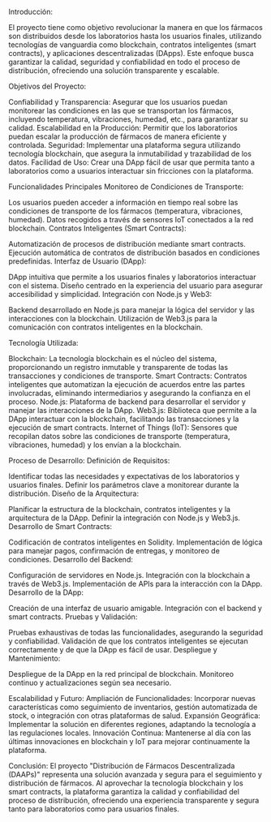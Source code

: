 Introducción:

El proyecto tiene como objetivo revolucionar la manera en que los fármacos son distribuidos desde los laboratorios hasta los usuarios finales, utilizando tecnologías de vanguardia como blockchain, contratos inteligentes (smart contracts), y aplicaciones descentralizadas (DApps). Este enfoque busca garantizar la calidad, seguridad y confiabilidad en todo el proceso de distribución, ofreciendo una solución transparente y escalable.



Objetivos del Proyecto:

Confiabilidad y Transparencia: Asegurar que los usuarios puedan monitorear las condiciones en las que se transportan los fármacos, incluyendo temperatura, vibraciones, humedad, etc., para garantizar su calidad.
Escalabilidad en la Producción: Permitir que los laboratorios puedan escalar la producción de fármacos de manera eficiente y controlada.
Seguridad: Implementar una plataforma segura utilizando tecnología blockchain, que asegura la inmutabilidad y trazabilidad de los datos.
Facilidad de Uso: Crear una DApp fácil de usar que permita tanto a laboratorios como a usuarios interactuar sin fricciones con la plataforma.


Funcionalidades Principales
Monitoreo de Condiciones de Transporte:

Los usuarios pueden acceder a información en tiempo real sobre las condiciones de transporte de los fármacos (temperatura, vibraciones, humedad).
Datos recogidos a través de sensores IoT conectados a la red blockchain.
Contratos Inteligentes (Smart Contracts):

Automatización de procesos de distribución mediante smart contracts.
Ejecución automática de contratos de distribución basados en condiciones predefinidas.
Interfaz de Usuario (DApp):

DApp intuitiva que permite a los usuarios finales y laboratorios interactuar con el sistema.
Diseño centrado en la experiencia del usuario para asegurar accesibilidad y simplicidad.
Integración con Node.js y Web3:

Backend desarrollado en Node.js para manejar la lógica del servidor y las interacciones con la blockchain.
Utilización de Web3.js para la comunicación con contratos inteligentes en la blockchain.


Tecnología Utilizada:

Blockchain: La tecnología blockchain es el núcleo del sistema, proporcionando un registro inmutable y transparente de todas las transacciones y condiciones de transporte.
Smart Contracts: Contratos inteligentes que automatizan la ejecución de acuerdos entre las partes involucradas, eliminando intermediarios y asegurando la confianza en el proceso.
Node.js: Plataforma de backend para desarrollar el servidor y manejar las interacciones de la DApp.
Web3.js: Biblioteca que permite a la DApp interactuar con la blockchain, facilitando las transacciones y la ejecución de smart contracts.
Internet of Things (IoT): Sensores que recopilan datos sobre las condiciones de transporte (temperatura, vibraciones, humedad) y los envían a la blockchain.


Proceso de Desarrollo:
Definición de Requisitos:

Identificar todas las necesidades y expectativas de los laboratorios y usuarios finales.
Definir los parámetros clave a monitorear durante la distribución.
Diseño de la Arquitectura:

Planificar la estructura de la blockchain, contratos inteligentes y la arquitectura de la DApp.
Definir la integración con Node.js y Web3.js.
Desarrollo de Smart Contracts:

Codificación de contratos inteligentes en Solidity.
Implementación de lógica para manejar pagos, confirmación de entregas, y monitoreo de condiciones.
Desarrollo del Backend:

Configuración de servidores en Node.js.
Integración con la blockchain a través de Web3.js.
Implementación de APIs para la interacción con la DApp.
Desarrollo de la DApp:

Creación de una interfaz de usuario amigable.
Integración con el backend y smart contracts.
Pruebas y Validación:

Pruebas exhaustivas de todas las funcionalidades, asegurando la seguridad y confiabilidad.
Validación de que los contratos inteligentes se ejecutan correctamente y de que la DApp es fácil de usar.
Despliegue y Mantenimiento:

Despliegue de la DApp en la red principal de blockchain.
Monitoreo continuo y actualizaciones según sea necesario.


Escalabilidad y Futuro:
Ampliación de Funcionalidades: Incorporar nuevas características como seguimiento de inventarios, gestión automatizada de stock, o integración con otras plataformas de salud.
Expansión Geográfica: Implementar la solución en diferentes regiones, adaptando la tecnología a las regulaciones locales.
Innovación Continua: Mantenerse al día con las últimas innovaciones en blockchain y IoT para mejorar continuamente la plataforma.

Conclusión:
El proyecto "Distribución de Fármacos Descentralizada (DAAPs)" representa una solución avanzada y segura para el seguimiento y distribución de fármacos. Al aprovechar la tecnología blockchain y los smart contracts, la plataforma garantiza la calidad y confiabilidad del proceso de distribución, ofreciendo una experiencia transparente y segura tanto para laboratorios como para usuarios finales.
